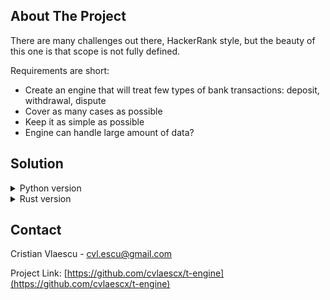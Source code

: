 <!-- ABOUT THE PROJECT -->
## About The Project

There are many challenges out there, HackerRank style, but the beauty of this one is that scope is not fully defined.

Requirements are short:
* Create an engine that will treat few types of bank transactions: deposit, withdrawal, dispute
* Cover as many cases as possible
* Keep it as simple as possible
* Engine can handle large amount of data?

<!-- SOLUTION -->
## Solution

<details>
<summary>Python version</summary>
<!-- PREREQUISITES -->

##Prerequisites

Make sure that you have all bullets ready
- python >= 3.4
- pandas = 0.24.2

or run the command below to install requirements:
  ```sh
  pip install -r requirements.txt
  ```

Feel free to play with a virtual environment if you want to use it

<!-- PYTHON USAGE EXAMPLES -->
## Usage

Run with:
`python payment_engine.py testing/transactions.csv > accounts.csv`

Check with:
`diff -w <(sort accounts.csv) <(sort testing/expected.csv)`

Additional testing data:
1. `python testing/generator_deposit.py > testing/transactions_deposit_many_users.csv`
2. `python testing/generator_happy_flows.py > testing/transactions_happy_many_users.csv`
3. `python testing/generator_max_u32.py > testing/transactions_max_u32.csv`
4. Your testing data. Please make sure that first line of input file is `type,client,tx,amount` - without any white space

<!-- PYTHON BEHIND THE SCENE -->
## Behind the scene
1. Input file must be properly formatted. Current implementation can handle some white spaces but it doesn't cover all white spaces. Provided code contains an alternative to read input file, which handles more white spaces but is much slower because it cannot use cython engine for Pandas
2. I've focused on end-to-end scenarios. Maybe I've missed some cases, but engine can handle 10000 records in less than one minute, and 10000 transactions should be enough for unit testing equivalents.
3. Due to python limitation to handle big numbers, I've used a bash command to validate results against expected data. Drawback is that this command does not handle white spaces outside expected csv format
4. I've included some generators to produce testing data for checking the engine against large number of clients or large number of transactions. As we can see, generators are few liners and we can play with them to generate different transaction files. Results can be checked from shell, but we can also generate expected.csv-s
5. If you are curious, you can change logging level at the beginnig of the engine file, but be careful if you set it to DEBUG when you handle a large amount of data. Logging messages will land to stderr and will not impact output, but performance will be affected
6. If you've checked results following steps from [Usage](#usage), then you've discovered that some tests are failed. That's because scope is not defined yet for big numbers.
7. I've played with generators, but I have a lazy processor and I didn't try the engine with transaction files generated by generators, as they are in repo. If you try them, please share some feedback.
8. **BE AWARE !** Engine will try to eat as many resources as possible. At some point, your machine may freeze. Keep the faith and let the engine run. Or put a tail on results and check if there is something new after 1-2 minutes.

</details>


<details>
<summary>Rust version</summary>
<!-- RUST_PREREQUISITES -->

##PREREQUISITES
You'll need to go into Rust project: `cd tr-engine`

Make sure that you have an active internet connection. Cargo will take care about dependencies.

<!-- PYTHON USAGE EXAMPLES -->
## Usage

Run with:
`cargo run -- ../testing/transactions.csv > accounts.csv`

Check with:
`cargo test tests::tests` - tests 50, 67, 68 and 73 will fail due to numbers bigger than expected

<!-- RUST BEHIND THE SCENE -->
## Behind the scene
1. Rust version is still in development. It's my first Rust project and I'll use it to explore some limits.
2. Currently, on my same lazy processor, for some datasets, Rust version performs 50 times quicker than Python version
3. This comes also with the cost of machine freeze for some periods.
4. Still, I plan to see if it can do better. Adding some benchmarks will help to keep trace
5. For a pretty large csv, after some time, process is killed by OS. I'll have to make it work with pretty larger csv-s and also stop gracefully. Maybe my friend Valgrind will have a word to say
</details>


<!-- CONTACT -->
## Contact

Cristian Vlaescu  - cvl.escu@gmail.com

Project Link: [https://github.com/cvlaescx/t-engine](https://github.com/cvlaescx/t-engine)
